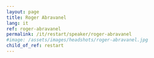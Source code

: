 ```yaml
---
layout: page
title: Roger Abravanel
lang: it
ref: roger-abravanel
permalink: /it/restart/speaker/roger-abravanel
#image: /assets/images/headshots/roger-abravanel.jpg
child_of_ref: restart
---
```

